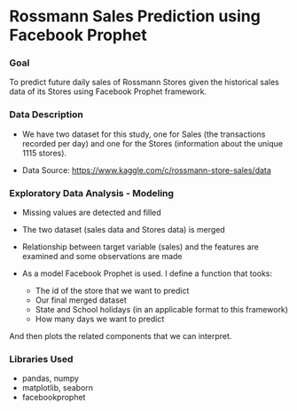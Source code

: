 # Rossmann Sales Prediction using Facebook Prophet

### Goal
To predict future daily sales of Rossmann Stores given the historical sales data of its Stores using Facebook Prophet framework.

### Data Description
* We have two dataset for this study, one for Sales (the transactions recorded per day) and one for the Stores (information about the unique 1115 stores).

* Data Source: https://www.kaggle.com/c/rossmann-store-sales/data

### Exploratory Data Analysis - Modeling
* Missing values are detected and filled

* The two dataset (sales data and Stores data) is merged 

* Relationship between target variable (sales) and the features are examined and some observations are made

* As a model Facebook Prophet is used. I define a function that tooks:
   * The id of the store that we want to predict
   * Our final merged dataset
   * State and School holidays (in an applicable format to this framework)
   * How many days we want to predict

And then plots the related components that we can interpret.

### Libraries Used
* pandas, numpy
* matplotlib, seaborn
* facebookprophet
